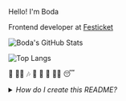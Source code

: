 Hello! I'm Boda

Frontend developer at [Festicket](https://www.festicket.com/)

![Boda's GitHub Stats](https://github-readme-stats.vercel.app/api?username=bodazhao&show_icons=true&theme=graywhite)

![Top Langs](https://github-readme-stats.vercel.app/api/top-langs/?username=bodazhao&layout=compact)

🍜 🏃‍♂️ 🎶 👾 🕺 🌿 👨‍💻 😴

<details>
<summary><em>How do I create this README?</em></summary>
Try creating a repo and name it with your username 😉
</details>
